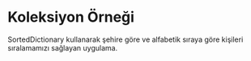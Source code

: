 # Koleksiyon Örneği
SortedDictionary kullanarak şehire göre ve alfabetik sıraya göre kişileri sıralamamızı sağlayan uygulama.
 
